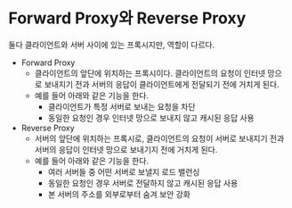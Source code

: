 # Forward Proxy와 Reverse Proxy

둘다 클라이언트와 서버 사이에 있는 프록시지만, 역할이 다르다.

- Forward Proxy
  - 클라이언트의 앞단에 위치하는 프록시이다. 클라이언트의 요청이 인터넷 망으로 보내지기 전과 서버의 응답이 클라이언트에게 전달되기 전에 거치게 된다.
  - 예를 들어 아래와 같은 기능을 한다.
    - 클라이언트가 특정 서버로 보내는 요청을 차단
    - 동일한 요청인 경우 인터넷 망으로 보내지 않고 캐시된 응답 사용
- Reverse Proxy
  - 서버의 앞단에 위치하는 프록시로, 클라이언트의 요청이 서버로 보내지기 전과 서버의 응답이 인터넷 망으로 보내기지 전에 거치게 된다.
  - 예를 들어 아래와 같은 기능을 한다.
    - 여러 서버들 중 어떤 서버로 보낼지 로드 밸런싱
    - 동일한 요청인 경우 서버로 전달하지 않고 캐시된 응답 사용
    - 본 서버의 주소를 외부로부터 숨겨 보안 강화
